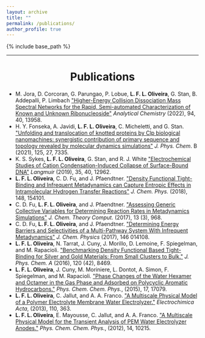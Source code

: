 ```yaml
---
layout: archive
title: ""
permalink: /publications/
author_profile: true
---
```


{% include base_path %}

---
<h1 style="text-align: center;">Publications</h1>

- M. Jora, D. Corcoran, G. Parungao, P. Lobue, **L. F. L. Oliveira**, G. Stan, B. Addepalli, P. Limbach ["Higher-Energy Collision Dissociation Mass Spectral Networks for the Rapid, Semi-automated Characterization of Known and Unknown Ribonucleoside"](https://pubs.acs.org/doi/full/10.1021/acs.analchem.2c03172) *Analytical Chemistry* (2022), 94, 40, 13958.
-  H. Y. Fonseka, A. Javidi, **L. F. L. Oliveira**, C. Micheletti, and G. Stan. ["Unfolding and translocation of knotted proteins by Clp biological nanomachines: synergistic contribution of primary sequence and topology revealed by molecular dynamics simulations"](https://pubs.acs.org/doi/full/10.1021/acs.jpcb.1c00898) *J. Phys. Chem*. B (2021), 125, 27, 7335.
- K. S. Sykes, **L. F. L. Oliveira**, G. Stan, and R. J. White ["Electrochemical Studies of Cation Condensation-Induced Collapse of Surface-Bound DNA"](https://pubs.acs.org/doi/full/10.1021/acs.langmuir.9b02299) *Langmuir* (2019), 35, 40, 12962.
- **L. F. L. Oliveira**, C. D. Fu,  and J. Pfaendtner.  ["Density Functional Tight-Binding and Infrequent Metadynamics can Capture Entropic Effects in Intramolecular Hydrogen Transfer Reactions"](https://doi.org/10.1063/1.5021359) *J. Chem. Phys.* (2018), 148, 154101.
- C. D. Fu, **L. F. L. Oliveira**, and J. Pfaendtner. ["Assessing Generic Collective Variables for Determining Reaction Rates in Metadynamics Simulations"](https://pubs.acs.org/doi/10.1021/acs.jctc.7b00038) *J. Chem. Theory Comput.* (2017), 13 (3), 968.
- C. D. Fu, **L. F. L. Oliveira**, and J. Pfaendtner. ["Determining Energy Barriers and Selectivities of a Multi-Pathway System With Infrequent Metadynamics"](https://doi.org/10.1063/1.4971800) *J. Chem. Physics* (2017), 146 014108.
- **L. F. L. Oliveira**, N. Tarrat, J. Cuny, J. Morillo, D. Lemoine, F. Spiegelman, and M. Rapacioli. ["Benchmarking Density Functional Based Tight-Binding for Silver and Gold Materials: From Small Clusters to Bulk."](https://doi.org/10.1021/acs.jpca.6b09292) *J. Phys. Chem. A* (2016), 120 (42), 8469. 
- **L. F. L. Oliveira**, J. Cuny, M. Moriniere, L. Dontot, A. Simon, F. Spiegelman, and M. Rapacioli. ["Phase Changes of the Water Hexamer and Octamer in the Gas Phase and Adsorbed on Polycyclic Aromatic Hydrocarbons."](https://pubs.rsc.org/en/content/articlelanding/2015/cp/c5cp02099a) *Phys. Chem. Chem. Phys.*, (2015), 17, 17079.
- **L. F. L. Oliveira**, C. Jallut, and A. A. Franco. ["A Multiscale Physical Model of a Polymer Electrolyte Membrane Water Electrolyzer."](https://doi.org/10.1016/j.electacta.2013.07.214) *Electrochimica Acta*, (2013), 110, 363.
- **L. F. L. Oliveira**, E. Mayousse, C. Jallut, and A. A. Franco. ["A Multiscale Physical Model for the Transient Analysis of PEM Water Electrolyzer Anodes."](https://pubs.rsc.org/en/content/articlelanding/2012/cp/c2cp23300b) *Phys. Chem. Chem. Phys.*, (2012), 14, 10215.

